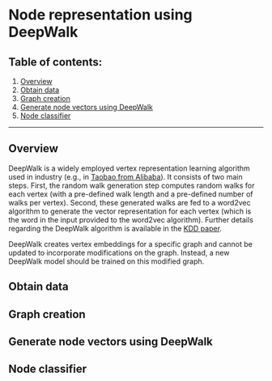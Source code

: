 # Node representation using DeepWalk

## Table of contents:

1. [Overview](#overview)
2. [Obtain data](#obtain-data)
3. [Graph creation](#graph-creation)
4. [Generate node vectors using DeepWalk](#generate-node-vectors)
5. [Node classifier](#graphlet-classifier)

****
    
## Overview <a name="overview"></a>
DeepWalk is a widely employed vertex representation learning algorithm used in industry (e.g., in [Taobao from Alibaba](https://dl.acm.org/citation.cfm?doid=3219819.3219869)). 
It consists of two main steps. First, the random walk generation step computes random walks for each vertex (with a pre-defined walk length 
and a pre-defined number of walks per vertex). Second, these generated walks are fed to a word2vec algorithm to generate the vector representation 
for each vertex (which is the word in the input provided to the word2vec algorithm). Further details regarding the DeepWalk algorithm is available in the [KDD paper](https://dl.acm.org/citation.cfm?id=2623732).

DeepWalk creates vertex embeddings for a specific graph and cannot be updated to incorporate modifications on the graph. 
Instead, a new DeepWalk model should be trained on this modified graph.

## Obtain data <a name="obtain-data"></a>


## Graph creation <a name="graph-creation"></a>


## Generate node vectors using DeepWalk <a name="generate-node-vectors"></a>


## Node classifier <a name="node-classifier"></a>
